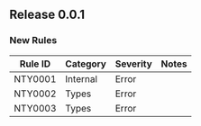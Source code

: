 ## Release 0.0.1

### New Rules

Rule ID | Category | Severity | Notes
--------|----------|----------|-------
NTY0001 | Internal | Error    |
NTY0002 | Types    | Error    |
NTY0003 | Types    | Error    |       
